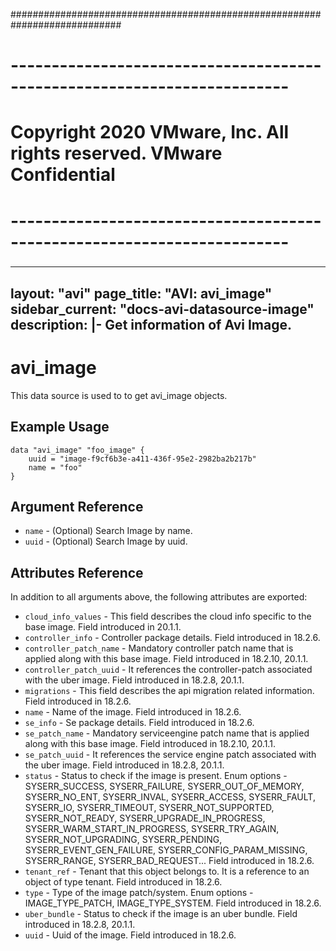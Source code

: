 ############################################################################
# ------------------------------------------------------------------------
# Copyright 2020 VMware, Inc.  All rights reserved. VMware Confidential
# ------------------------------------------------------------------------
###

---
layout: "avi"
page_title: "AVI: avi_image"
sidebar_current: "docs-avi-datasource-image"
description: |-
  Get information of Avi Image.
---

# avi_image

This data source is used to to get avi_image objects.

## Example Usage

```hcl
data "avi_image" "foo_image" {
    uuid = "image-f9cf6b3e-a411-436f-95e2-2982ba2b217b"
    name = "foo"
}
```

## Argument Reference

* `name` - (Optional) Search Image by name.
* `uuid` - (Optional) Search Image by uuid.

## Attributes Reference

In addition to all arguments above, the following attributes are exported:

* `cloud_info_values` - This field describes the cloud info specific to the base image. Field introduced in 20.1.1.
* `controller_info` - Controller package details. Field introduced in 18.2.6.
* `controller_patch_name` - Mandatory controller patch name that is applied along with this base image. Field introduced in 18.2.10, 20.1.1.
* `controller_patch_uuid` - It references the controller-patch associated with the uber image. Field introduced in 18.2.8, 20.1.1.
* `migrations` - This field describes the api migration related information. Field introduced in 18.2.6.
* `name` - Name of the image. Field introduced in 18.2.6.
* `se_info` - Se package details. Field introduced in 18.2.6.
* `se_patch_name` - Mandatory serviceengine patch name that is applied along with this base image. Field introduced in 18.2.10, 20.1.1.
* `se_patch_uuid` - It references the service engine patch associated with the uber image. Field introduced in 18.2.8, 20.1.1.
* `status` - Status to check if the image is present. Enum options - SYSERR_SUCCESS, SYSERR_FAILURE, SYSERR_OUT_OF_MEMORY, SYSERR_NO_ENT, SYSERR_INVAL, SYSERR_ACCESS, SYSERR_FAULT, SYSERR_IO, SYSERR_TIMEOUT, SYSERR_NOT_SUPPORTED, SYSERR_NOT_READY, SYSERR_UPGRADE_IN_PROGRESS, SYSERR_WARM_START_IN_PROGRESS, SYSERR_TRY_AGAIN, SYSERR_NOT_UPGRADING, SYSERR_PENDING, SYSERR_EVENT_GEN_FAILURE, SYSERR_CONFIG_PARAM_MISSING, SYSERR_RANGE, SYSERR_BAD_REQUEST... Field introduced in 18.2.6.
* `tenant_ref` - Tenant that this object belongs to. It is a reference to an object of type tenant. Field introduced in 18.2.6.
* `type` - Type of the image patch/system. Enum options - IMAGE_TYPE_PATCH, IMAGE_TYPE_SYSTEM. Field introduced in 18.2.6.
* `uber_bundle` - Status to check if the image is an uber bundle. Field introduced in 18.2.8, 20.1.1.
* `uuid` - Uuid of the image. Field introduced in 18.2.6.

